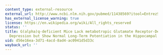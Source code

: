 ```yaml
---
content_type: external-resource
external_url: http://www.ncbi.nlm.nih.gov/pubmed/11438569?itool=EntrezSystem2.PEntrez.Pubmed.Pubmed_ResultsPanel.Pubmed_RVDocSum&ordinalpos=1
has_external_license_warning: true
license: https://en.wikipedia.org/wiki/All_rights_reserved
status: ''
title: G(alpha)q-deficient Mice Lack metabotropic Glutamate Receptor-Dependent Long-Term
  Depression but Show Normal Long-Term Potentiation in the Hippocampal CA1 Region
uid: d56e16ea-3d71-4acd-8ad4-ac0941d5d33c
wayback_url: ''
---
```

